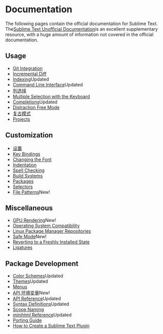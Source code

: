 # Documentation

The following pages contain the official documentation for Sublime Text. The[Sublime Text Unofficial Documentation](https://docs.sublimetext.io/)is an excellent supplementary resource, with a huge amount of information not covered in the official documentation.

## Usage

*   [Git Integration](git_integration)
*   [Incremental Diff](incremental_diff)
*   [Indexing](indexing)Updated
*   [Command Line Interface](command_line)Updated
*   [列选择](column_selection)
*   [Multiple Selection with the Keyboard](multiple_selection_with_the_keyboard)
*   [Completions](completions)Updated
*   [Distraction Free Mode](distraction_free)
*   [复古模式](vintage)
*   [Projects](projects)

## Customization

*   [设置](settings)
*   [Key Bindings](key_bindings)
*   [Changing the Font](font)
*   [Indentation](indentation)
*   [Spell Checking](spell_checking)
*   [Build Systems](build_systems)
*   [Packages](packages)
*   [Selectors](selectors)
*   [File Patterns](file_patterns)New!

## Miscellaneous

*   [GPU Rendering](gpu_rendering)New!
*   [Operating System Compatibility](os_compatibility)
*   [Linux Package Manager Repositories](linux_repositories)
*   [Safe Mode](safe_mode)New!
*   [Reverting to a Freshly Installed State](revert)
*   [Ligatures](ligatures)

## Package Development

*   [Color Schemes](color_schemes)Updated
*   [Themes](themes)Updated
*   [Menus](menus)
*   [API 环境变量](api_environments)New!
*   [API Reference](api_reference)Updated
*   [Syntax Definitions](syntax)Updated
*   [Scope Naming](scope_naming)
*   [minihtml Reference](minihtml)Updated
*   [Porting Guide](porting_guide)
*   [How to Create a Sublime Text Plugin](http://net.tutsplus.com/tutorials/python-tutorials/how-to-create-a-sublime-text-2-plugin/)